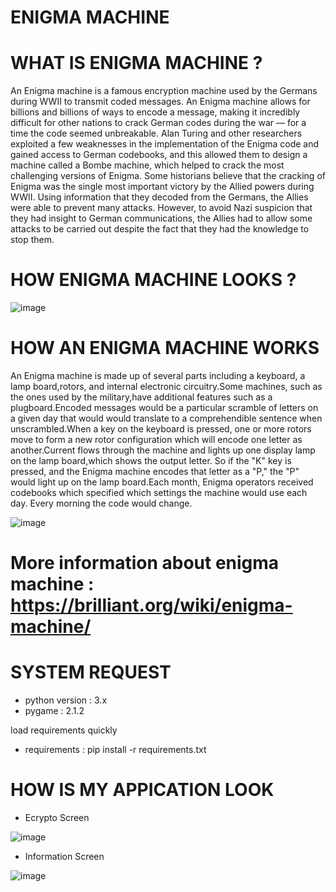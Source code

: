 # ENIGMA MACHINE 

# WHAT IS ENIGMA MACHINE ? 

An Enigma machine is a famous encryption machine used by the Germans during WWII to transmit coded messages. An Enigma machine allows for billions and billions of ways to encode a message, making it incredibly difficult for other nations to crack German codes during the war — for a time the code seemed unbreakable. Alan Turing and other researchers exploited a few weaknesses in the implementation of the Enigma code and gained access to German codebooks, and this allowed them to design a machine called a Bombe machine, which helped to crack the most challenging versions of Enigma. Some historians believe that the cracking of Enigma was the single most important victory by the Allied powers during WWII. Using information that they decoded from the Germans, the Allies were able to prevent many attacks. However, to avoid Nazi suspicion that they had insight to German communications, the Allies had to allow some attacks to be carried out despite the fact that they had the knowledge to stop them.

# HOW ENIGMA MACHINE LOOKS ? 

![image](https://user-images.githubusercontent.com/66384957/168699186-a18d7321-fa97-456f-90ee-b6e8e333da0a.png)

# HOW AN ENIGMA MACHINE WORKS

  An Enigma machine is made up of several parts including a keyboard, a lamp board,rotors, and internal electronic circuitry.Some machines, such as the ones used by the military,have additional features such as a plugboard.Encoded messages would be a particular scramble of letters on a given day that would would translate to a comprehendible sentence when unscrambled.When a key on the keyboard is pressed, one or more rotors move to form a new rotor configuration which will encode one letter as another.Current flows through the machine and lights up one display lamp on the lamp board,which shows the output letter. So if the "K" key is pressed, and the Enigma machine encodes that letter as a "P," the "P" would light up on the lamp board.Each month, Enigma operators received codebooks which specified which settings the machine would use each day. Every morning the code would change.
  
![image](https://user-images.githubusercontent.com/66384957/168700215-7d543e60-82aa-4dd9-a14a-39e8c100d839.png)

# More information about enigma machine : https://brilliant.org/wiki/enigma-machine/

# SYSTEM REQUEST

- python version : 3.x
- pygame : 2.1.2
 
 load requirements quickly
- requirements : pip install -r requirements.txt

# HOW IS MY APPICATION LOOK

- Ecrypto Screen 

![image](https://user-images.githubusercontent.com/66384957/168700552-f315c039-44ea-43e9-b421-d80711e2d323.png)

- Information Screen

![image](https://user-images.githubusercontent.com/66384957/168700626-8b6bab77-5beb-4cbe-9d4e-5b95276616ef.png)
